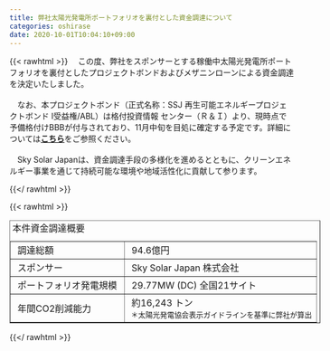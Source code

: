 ```yaml
---
title: 弊社太陽光発電所ポートフォリオを裏付とした資金調達について
categories: oshirase
date: 2020-10-01T10:04:10+09:00
---
```


{{< rawhtml >}}
　この度、弊社をスポンサーとする稼働中太陽光発電所ポートフォリオを裏付としたプロジェクトボンドおよびメザニンローンによる資金調達を決定いたしました。<br><br>　なお、本プロジェクトボンド（正式名称：SSJ 再生可能エネルギープロジェクトボンド I受益権/ABL）は格付投資情報 センター（Ｒ＆Ｉ）より、現時点で予備格付けBBBが付与されており、11月中旬を目処に確定する予定です。詳細については<a href="img/news_release_sf_20201001_14257_16171_1_P_jpn.pdf" target="_blank"><strong>こちら</strong></a>をご参照ください。<br><br>　Sky Solar Japanは、資金調達手段の多様化を進めるとともに、クリーンエネルギー事業を通じて持続可能な環境や地域活性化に貢献して参ります。</p><!--detail-->

{{</ rawhtml >}}

{{< rawhtml >}}
    <table align="center" border="1" cellpadding="3" cellspacing="3" style="width: 550px;">
        <caption style="text-align: left;">
            &nbsp;本件資金調達概要</caption>
        <tbody>
            <tr>
                <td>&nbsp;調達総額</td>
                <td>&nbsp;94.6億円</td>
            </tr>
            <tr>
                <td>&nbsp;スポンサー</td>
                <td>&nbsp;Sky Solar Japan 株式会社</td>
            </tr>
            <tr>
                <td>&nbsp;ポートフォリオ発電規模&nbsp;</td>
                <td>&nbsp;29.77MW (DC) 全国21サイト</td>
            </tr>
            <tr>
                <td>&nbsp;年間CO2削減能力</td>
                <td>
                    <div>&nbsp;約16,243 トン</div>
                    <div><span style="font-size: 12.8px;">&nbsp;＊太陽光発電協会表示ガイドラインを基準に弊社が算出</span></div>
                </td>
            </tr>
        </tbody>
    </table>
</div><!--cts-->

{{</ rawhtml >}}
